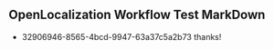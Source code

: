 ## OpenLocalization Workflow Test MarkDown
* 32906946-8565-4bcd-9947-63a37c5a2b73 
thanks!<!--HONumber=Mar16_HO3-->
